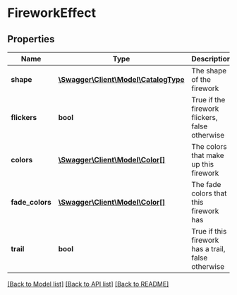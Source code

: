 # FireworkEffect

## Properties
Name | Type | Description | Notes
------------ | ------------- | ------------- | -------------
**shape** | [**\Swagger\Client\Model\CatalogType**](CatalogType.md) | The shape of the firework | 
**flickers** | **bool** | True if the firework flickers, false otherwise | 
**colors** | [**\Swagger\Client\Model\Color[]**](Color.md) | The colors that make up this firework | 
**fade_colors** | [**\Swagger\Client\Model\Color[]**](Color.md) | The fade colors that this firework has | 
**trail** | **bool** | True if this firework has a trail, false otherwise | 

[[Back to Model list]](../README.md#documentation-for-models) [[Back to API list]](../README.md#documentation-for-api-endpoints) [[Back to README]](../README.md)


